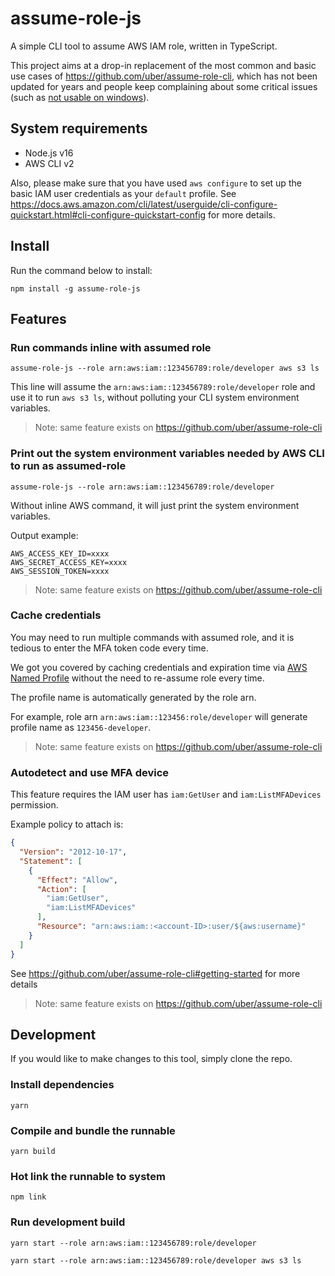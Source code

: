 # assume-role-js

A simple CLI tool to assume AWS IAM role, written in TypeScript.

This project aims at a drop-in replacement of the most common and basic use cases of https://github.com/uber/assume-role-cli, which has not been updated for years and people keep complaining about some critical issues (such as [not usable on windows](https://github.com/uber/assume-role-cli/issues/20)).

## System requirements

- Node.js v16
- AWS CLI v2

Also, please make sure that you have used `aws configure` to set up the basic IAM user credentials as your `default` profile.
See https://docs.aws.amazon.com/cli/latest/userguide/cli-configure-quickstart.html#cli-configure-quickstart-config for more details.

## Install

Run the command below to install:

```shell
npm install -g assume-role-js
```

## Features

### Run commands inline with assumed role

```shell
assume-role-js --role arn:aws:iam::123456789:role/developer aws s3 ls
```

This line will assume the `arn:aws:iam::123456789:role/developer` role and use it to run `aws s3 ls`, without polluting your CLI system environment variables.

> Note: same feature exists on https://github.com/uber/assume-role-cli

### Print out the system environment variables needed by AWS CLI to run as assumed-role

```shell
assume-role-js --role arn:aws:iam::123456789:role/developer
```

Without inline AWS command, it will just print the system environment variables.

Output example:

```
AWS_ACCESS_KEY_ID=xxxx
AWS_SECRET_ACCESS_KEY=xxxx
AWS_SESSION_TOKEN=xxxx
```

> Note: same feature exists on https://github.com/uber/assume-role-cli

### Cache credentials

You may need to run multiple commands with assumed role, and it is tedious to enter the MFA token code every time.

We got you covered by caching credentials and expiration time via [AWS Named Profile](https://docs.aws.amazon.com/cli/latest/userguide/cli-configure-profiles.html) without the need to re-assume role every time.

The profile name is automatically generated by the role arn.

For example, role arn `arn:aws:iam::123456:role/developer` will generate profile name as `123456-developer`.

> Note: same feature exists on https://github.com/uber/assume-role-cli

### Autodetect and use MFA device

This feature requires the IAM user has `iam:GetUser` and `iam:ListMFADevices` permission.

Example policy to attach is:

```json
{
  "Version": "2012-10-17",
  "Statement": [
    {
      "Effect": "Allow",
      "Action": [
        "iam:GetUser",
        "iam:ListMFADevices"
      ],
      "Resource": "arn:aws:iam::<account-ID>:user/${aws:username}"
    }
  ]
}
```

See https://github.com/uber/assume-role-cli#getting-started for more details

> Note: same feature exists on https://github.com/uber/assume-role-cli

## Development

If you would like to make changes to this tool, simply clone the repo.

### Install dependencies

```shell
yarn
```

### Compile and bundle the runnable

```shell
yarn build
```

### Hot link the runnable to system

```shell
npm link
```

### Run development build

```shell
yarn start --role arn:aws:iam::123456789:role/developer

yarn start --role arn:aws:iam::123456789:role/developer aws s3 ls
```

